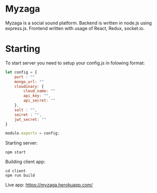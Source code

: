 # Myzaga
Myzaga is a social sound platform.
Backend is written in node.js using express.js.
Frontend written with usage of React, Redux, socket.io.


# Starting
To start server you need to setup your config.js in folowing format:
```js
let config = {
    port : ""
    mongo_url: ""
    cloudinary: {
        cloud_name: ""
        api_key: "",
        api_secret: ""
    },
    salt : "",
    secret : "",
    jwt_secret: ""
}

module.exports = config;
```

Starting server: 
```
npm start
```
Building client app:
```
cd client
npm run build
```

Live app:
https://myzaga.herokuapp.com/
